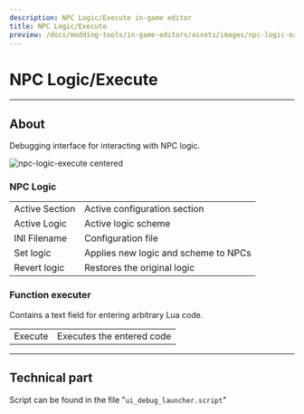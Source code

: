 ```yaml
---
description: NPC Logic/Execute in-game editor
title: NPC Logic/Execute
preview: /docs/modding-tools/in-game-editors/assets/images/npc-logic-execute.png
---
```


# NPC Logic/Execute

___

## About

Debugging interface for interacting with NPC logic.

![npc-logic-execute centered](assets/images/npc-logic-execute.png)

### NPC Logic

|  |  |
|---|---|
| Active Section | Active configuration section |
| Active Logic | Active logic scheme |
| INI Filename | Configuration file |
| Set logic | Applies new logic and scheme to NPCs |
| Revert logic | Restores the original logic |

### Function executer

Contains a text field for entering arbitrary Lua code.

|  |  |
|---|---|
| Execute | Executes the entered code |

___

## Technical part

Script can be found in the file "`ui_debug_launcher.script`"

```
